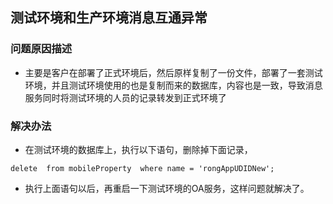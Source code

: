 ## 测试环境和生产环境消息互通异常

### 问题原因描述
* 主要是客户在部署了正式环境后，然后原样复制了一份文件，部署了一套测试环境，并且测试环境使用的也是复制而来的数据库，内容也是一致，导致消息服务同时将测试环境的人员的记录转发到正式环境了

### 解决办法
* 在测试环境的数据库上，执行以下语句，删除掉下面记录，<br/>
```
delete  from mobileProperty  where name = 'rongAppUDIDNew';
```

* 执行上面语句以后，再重启一下测试环境的OA服务，这样问题就解决了。
